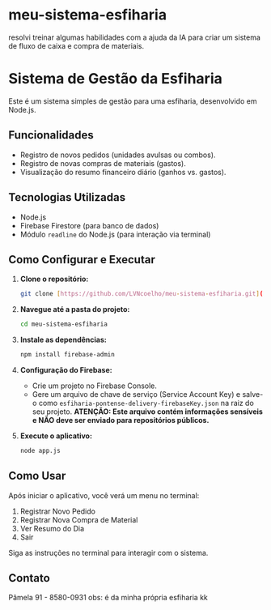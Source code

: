 # meu-sistema-esfiharia
resolvi treinar algumas habilidades com a ajuda da IA para criar um sistema de fluxo de caixa e compra de materiais.
# Sistema de Gestão da Esfiharia

Este é um sistema simples de gestão para uma esfiharia, desenvolvido em Node.js.

## Funcionalidades

* Registro de novos pedidos (unidades avulsas ou combos).
* Registro de novas compras de materiais (gastos).
* Visualização do resumo financeiro diário (ganhos vs. gastos).

## Tecnologias Utilizadas

* Node.js
* Firebase Firestore (para banco de dados)
* Módulo `readline` do Node.js (para interação via terminal)

## Como Configurar e Executar

1.  **Clone o repositório:**
    ```bash
    git clone [https://github.com/LVNcoelho/meu-sistema-esfiharia.git](https://github.com/LVNcoelho/meu-sistema-esfiharia.git)
    ```

2.  **Navegue até a pasta do projeto:**
    ```bash
    cd meu-sistema-esfiharia
    ```

3.  **Instale as dependências:**
    ```bash
    npm install firebase-admin
    ```

4.  **Configuração do Firebase:**
    * Crie um projeto no Firebase Console.
    * Gere um arquivo de chave de serviço (Service Account Key) e salve-o como `esfiharia-pontense-delivery-firebaseKey.json` na raiz do seu projeto. **ATENÇÃO: Este arquivo contém informações sensíveis e NÃO deve ser enviado para repositórios públicos.**

5.  **Execute o aplicativo:**
    ```bash
    node app.js
    ```

## Como Usar

Após iniciar o aplicativo, você verá um menu no terminal:

1.  Registrar Novo Pedido
2.  Registrar Nova Compra de Material
3.  Ver Resumo do Dia
4.  Sair

Siga as instruções no terminal para interagir com o sistema.

## Contato

Pâmela 91 - 8580-0931 obs: é da minha própria esfiharia kk
